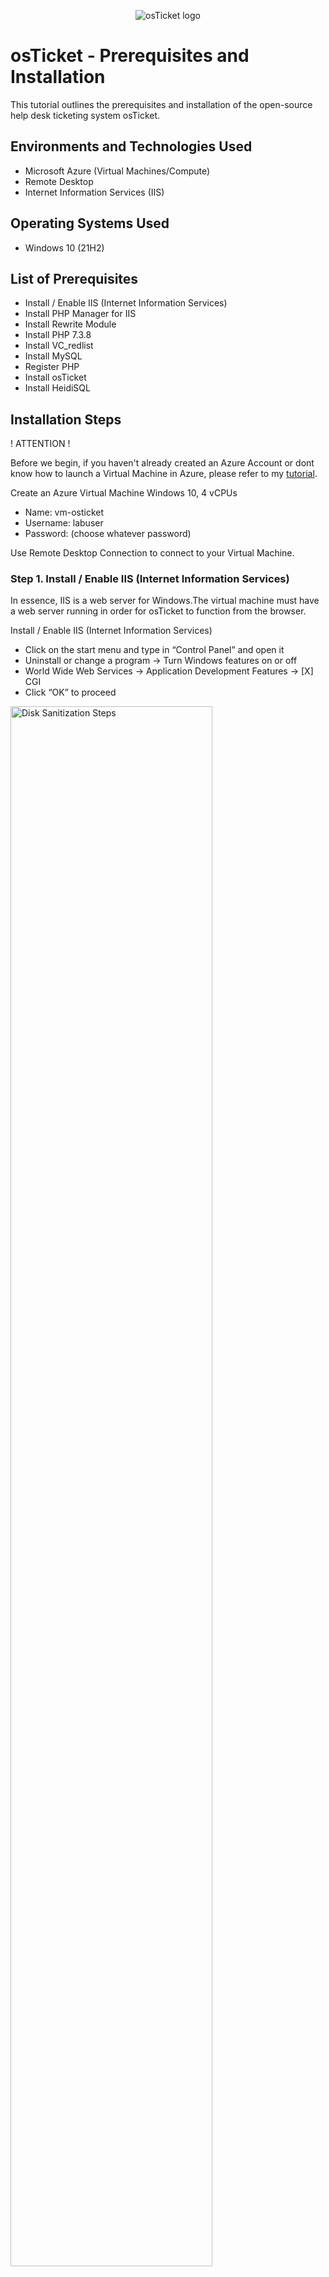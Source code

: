 <p align="center">
<img src="https://i.imgur.com/Clzj7Xs.png" alt="osTicket logo"/>
</p>

<h1>osTicket - Prerequisites and Installation</h1>
This tutorial outlines the prerequisites and installation of the open-source help desk ticketing system osTicket.<br />

<h2>Environments and Technologies Used</h2>

- Microsoft Azure (Virtual Machines/Compute)
- Remote Desktop
- Internet Information Services (IIS)

<h2>Operating Systems Used </h2>

- Windows 10</b> (21H2)

<h2>List of Prerequisites</h2>

- Install / Enable IIS (Internet Information Services)
- Install PHP Manager for IIS
- Install Rewrite Module
- Install PHP 7.3.8
- Install VC_redlist
- Install MySQL
- Register PHP
- Install osTicket
- Install HeidiSQL

<h2>Installation Steps</h2>
! ATTENTION !

Before we begin, if you haven't already created an Azure Account or dont know how to launch a Virtual Machine in Azure, please refer to my [tutorial](https://github.com/auryreyes/create-azure-virtual-machine).

Create an Azure Virtual Machine Windows 10, 4 vCPUs
- Name: vm-osticket
- Username: labuser
- Password: (choose whatever password)

Use Remote Desktop Connection to connect to your Virtual Machine.

<h3>Step 1. Install / Enable IIS (Internet Information Services)</h3>

In essence, IIS is a web server for Windows.The virtual machine must have a web server running in order for osTicket to function from the browser.

Install / Enable IIS (Internet Information Services)
- Click on the start menu and type in “Control Panel” and open it
- Uninstall or change a program -> Turn Windows features on or off
- World Wide Web Services -> Application Development Features -> [X] CGI
- Click “OK” to proceed

<p>
<img src="https://i.imgur.com/TMcivpb.png" height="80%" width="80%" alt="Disk Sanitization Steps"/>
</p>
<p>
<img src="https://i.imgur.com/lWj9Wd4.png" height="80%" width="80%" alt="Disk Sanitization Steps"/>
</p>
<p>
<img src="https://i.imgur.com/JKfrWoY.png" height="80%" width="80%" alt="Disk Sanitization Steps"/>
</p>
<p>
<img src="https://i.imgur.com/zQtGVWJ.png" height="80%" width="80%" alt="Disk Sanitization Steps"/>
</p>
<p>
<img src="https://i.imgur.com/bvfThCt.png" height="80%" width="80%" alt="Disk Sanitization Steps"/>
</p>
<p>
<img src="https://i.imgur.com/ktNQjX2.png" height="80%" width="80%" alt="Disk Sanitization Steps"/>
</p>
<p>
<img src="https://i.imgur.com/dmJW5v2.png" height="80%" width="80%" alt="Disk Sanitization Steps"/>
</p>

<h3>Step 2. Install PHP Manager for IIS</h3>

To get started, download and install [PHP Manager for IIS](https://drive.google.com/file/d/1RHsNd4eWIOwaNpj3JW4vzzmzNUH86wY_/view?usp=share_link) (PHPManagerForIIS_V1.5.0.msi)

Open after downloading to install
- File Explorer -> Downloads -> PHPManagerForIIS_V1.5.0

<p>
<img src="https://i.imgur.com/UpKeqsi.png" height="80%" width="80%" alt="Disk Sanitization Steps"/>
</p>
<p>
<img src="https://i.imgur.com/DU2vNzU.png" height="80%" width="80%" alt="Disk Sanitization Steps"/>
</p>
<p>
<img src="https://i.imgur.com/iDuyxre.png" height="80%" width="80%" alt="Disk Sanitization Steps"/>
</p>
<p>
<img src="https://i.imgur.com/GwSYRQ5.png" height="80%" width="80%" alt="Disk Sanitization Steps"/>
</p>

<h3>Step 3. Install Install Rewrite Module</h3>

To get started, download and install [Rewrite Module](https://drive.google.com/file/d/1tIK9GZBKj1JyUP87eewxgdNqn9pZmVmY/view?usp=share_link) (rewrite_amd64_en-US.msi)

Open after downloading to install
- File Explorer -> Downloads -> rewrite_amd64_en-US
- Create the directory C:\PHP

<p>
<img src="https://i.imgur.com/8iMweJQ.png" height="80%" width="80%" alt="Disk Sanitization Steps"/>
</p>
<p>
<img src="https://i.imgur.com/qeDGv4R.png" height="80%" width="80%" alt="Disk Sanitization Steps"/>
</p>
<p>
<img src="https://i.imgur.com/Ikq4Ug0.png" height="80%" width="80%" alt="Disk Sanitization Steps"/>
</p>
<p>
<img src="https://i.imgur.com/UyZknhw.png" height="80%" width="80%" alt="Disk Sanitization Steps"/>
</p>
<p>
<img src="https://i.imgur.com/g4E9Lfz.png" height="80%" width="80%" alt="Disk Sanitization Steps"/>
</p>
<p>
<img src="https://i.imgur.com/ad7RWmP.png" height="80%" width="80%" alt="Disk Sanitization Steps"/>
</p>

<h3>Step 4. Install PHP 7.3.8</h3>

To get started, download [PHP 7.3.8](https://drive.google.com/file/d/1snNMtLdCOpMtkCyD4mvl9yOOmvVIp9fP/view?usp=share_link) (php-7.3.8-nts-Win32-VC15-x86.zip) 
- Extract file into C:\PHP

<p>
<img src="https://i.imgur.com/pb8pgaX.png" height="80%" width="80%" alt="Disk Sanitization Steps"/>
</p>
<p>
<img src="https://i.imgur.com/8yuqunq.png" height="80%" width="80%" alt="Disk Sanitization Steps"/>
</p>
<p>
<img src="https://i.imgur.com/nMs2Drq.png" height="80%" width="80%" alt="Disk Sanitization Steps"/>
</p>

<h3>Step 5. Install VC_redlist</h3>

To get started, download and install [VC_redlist.x86.exe](https://drive.google.com/file/d/1s1OsGF3-ioO0_9LYizPRiVuIkb3lFJgH/view?usp=share_link)

Open after downloading to install
- File Explorer -> Downloads -> VC_redlist.x86

<p>
<img src="https://i.imgur.com/SLOnkDi.png" height="80%" width="80%" alt="Disk Sanitization Steps"/>
</p>
<p>
<img src="https://i.imgur.com/L1ngDDA.png" height="80%" width="80%" alt="Disk Sanitization Steps"/>
</p>
<p>
<img src="https://i.imgur.com/Rzy6g27.png" height="80%" width="80%" alt="Disk Sanitization Steps"/>
</p>
<p>
<img src="https://i.imgur.com/r8yPEtb.png" height="80%" width="80%" alt="Disk Sanitization Steps"/>
</p>

<h3>Step 6. Install MySQL</h3>

MySQL Server is a database for osTicket. To get started, download and install [MySQL 5.5.62](https://drive.google.com/file/d/1_OWh9p7VQLcrB0q_V7qT8yHl0xo5gv7z/view?usp=share_link) (mysql-5.5.62-win32.msi)

Open after downloading to install
- File Explorer -> Downloads -> mysql-5.5.62-win32
- Typical Setup
- Launch Configuration Wizard (after install)
- Standard Configuration
- Password1

<p>
<img src="https://i.imgur.com/DJmEXEB.png" height="80%" width="80%" alt="Disk Sanitization Steps"/>
</p>
<p>
<img src="https://i.imgur.com/DJmEXEB.png" height="80%" width="80%" alt="Disk Sanitization Steps"/>
</p>
<p>
<img src="https://i.imgur.com/DJmEXEB.png" height="80%" width="80%" alt="Disk Sanitization Steps"/>
</p>
<p>
<img src="https://i.imgur.com/DJmEXEB.png" height="80%" width="80%" alt="Disk Sanitization Steps"/>
</p>
<p>
<img src="https://i.imgur.com/DJmEXEB.png" height="80%" width="80%" alt="Disk Sanitization Steps"/>
</p>
<p>
<img src="https://i.imgur.com/DJmEXEB.png" height="80%" width="80%" alt="Disk Sanitization Steps"/>
</p>
<p>
<img src="https://i.imgur.com/DJmEXEB.png" height="80%" width="80%" alt="Disk Sanitization Steps"/>
</p>
<p>
<img src="https://i.imgur.com/DJmEXEB.png" height="80%" width="80%" alt="Disk Sanitization Steps"/>
</p>
<p>
<img src="https://i.imgur.com/DJmEXEB.png" height="80%" width="80%" alt="Disk Sanitization Steps"/>
</p>
<p>
<img src="https://i.imgur.com/DJmEXEB.png" height="80%" width="80%" alt="Disk Sanitization Steps"/>
</p>
<p>
<img src="https://i.imgur.com/DJmEXEB.png" height="80%" width="80%" alt="Disk Sanitization Steps"/>
</p>
<p>
<img src="https://i.imgur.com/DJmEXEB.png" height="80%" width="80%" alt="Disk Sanitization Steps"/>
</p>

<h3>Step 7. Register PHP</h3>

Register PHP from within IIS
- Open IIS as an Admin
- PHP Manager -> Register new PHP version
- Browse and select C:\PHP\php-cgi.exe
- Reload IIS (Open IIS, Restart server)

<h3>Step 8. Install osTicket</h3>

To get started, download [osTicket v1.15.8](https://drive.google.com/drive/u/2/folders/1APMfNyfNzcxZC6EzdaNfdZsUwxWYChf6) (osTicket-v1.15.8.zip)

After downloading
- Extract and copy “upload” folder to c:\inetpub\wwwroot
- Within c:\inetpub\wwwroot, Rename “upload“ to “osTicket”

<p>
<img src="https://i.imgur.com/DJmEXEB.png" height="80%" width="80%" alt="Disk Sanitization Steps"/>
</p>

Reload IIS (Open IIS, Restart server)

On the left hand side click on the drop down then:
- Go to sites -> Default -> osTicket
- On the right, click “Browse *:80(http)”

<h3>Step 9. Install HeidiSQL</h3>

To get started, download and install [HeidiSQL 9](https://docs.google.com/document/d/1WovrX2DaS9xkfaSr4LXyB4YnnWpXIgPCMMbbfgHmGVw/edit) (HeidiSQL_12.3.0.6589_Setup)

Open after downloading to install
- File Explorer -> Downloads -> File Explorer -> Downloads -> HeidiSQL_12.3.0.6589_Setup.exe

<p>
<img src="https://i.imgur.com/DJmEXEB.png" height="80%" width="80%" alt="Disk Sanitization Steps"/>
</p>
